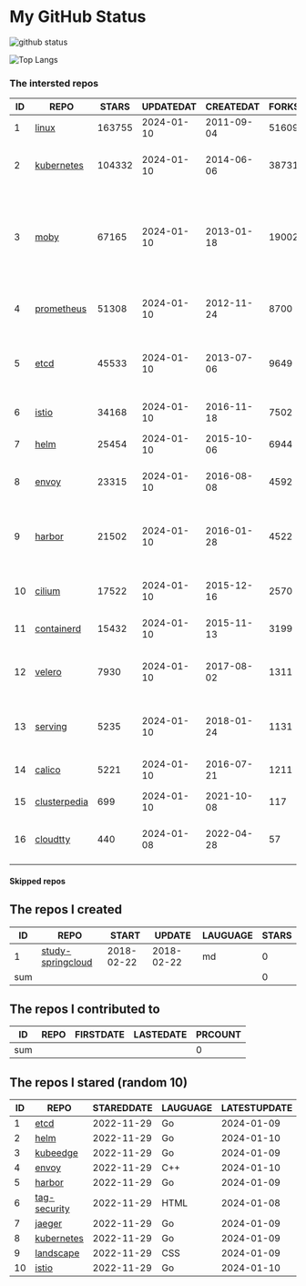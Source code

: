 # My GitHub Status

<img src="https://github-readme-stats-1.yihong0618.vercel.app/api?username=daoqingniu&show_icons=true&&&hide_title=true&count_private=true" alt="github status" />

![Top Langs](https://github-readme-stats-1.yihong0618.vercel.app/api/top-langs/?username=daoqingniu&layout=compact)

<!--START_SECTION:github_repos-->
### The intersted repos
| ID |                              REPO                               | STARS  | UPDATEDAT  | CREATEDAT  | FORKSCOUNT |                                                DESCRIPTIONS                                                |
|----|-----------------------------------------------------------------|--------|------------|------------|------------|------------------------------------------------------------------------------------------------------------|
|  1 | [linux](https://github.com/torvalds/linux)                      | 163755 | 2024-01-10 | 2011-09-04 |      51609 | Linux kernel source tree                                                                                   |
|  2 | [kubernetes](https://github.com/kubernetes/kubernetes)          | 104332 | 2024-01-10 | 2014-06-06 |      38731 | Production-Grade Container Scheduling and Management                                                       |
|  3 | [moby](https://github.com/moby/moby)                            |  67165 | 2024-01-10 | 2013-01-18 |      19002 | The Moby Project - a collaborative project for the container ecosystem to assemble container-based systems |
|  4 | [prometheus](https://github.com/prometheus/prometheus)          |  51308 | 2024-01-10 | 2012-11-24 |       8700 | The Prometheus monitoring system and time series database.                                                 |
|  5 | [etcd](https://github.com/etcd-io/etcd)                         |  45533 | 2024-01-10 | 2013-07-06 |       9649 | Distributed reliable key-value store for the most critical data of a distributed system                    |
|  6 | [istio](https://github.com/istio/istio)                         |  34168 | 2024-01-10 | 2016-11-18 |       7502 | Connect, secure, control, and observe services.                                                            |
|  7 | [helm](https://github.com/helm/helm)                            |  25454 | 2024-01-10 | 2015-10-06 |       6944 | The Kubernetes Package Manager                                                                             |
|  8 | [envoy](https://github.com/envoyproxy/envoy)                    |  23315 | 2024-01-10 | 2016-08-08 |       4592 | Cloud-native high-performance edge/middle/service proxy                                                    |
|  9 | [harbor](https://github.com/goharbor/harbor)                    |  21502 | 2024-01-10 | 2016-01-28 |       4522 | An open source trusted cloud native registry project that stores, signs, and scans content.                |
| 10 | [cilium](https://github.com/cilium/cilium)                      |  17522 | 2024-01-10 | 2015-12-16 |       2570 | eBPF-based Networking, Security, and Observability                                                         |
| 11 | [containerd](https://github.com/containerd/containerd)          |  15432 | 2024-01-10 | 2015-11-13 |       3199 | An open and reliable container runtime                                                                     |
| 12 | [velero](https://github.com/vmware-tanzu/velero)                |   7930 | 2024-01-10 | 2017-08-02 |       1311 | Backup and migrate Kubernetes applications and their persistent volumes                                    |
| 13 | [serving](https://github.com/knative/serving)                   |   5235 | 2024-01-10 | 2018-01-24 |       1131 | Kubernetes-based, scale-to-zero, request-driven compute                                                    |
| 14 | [calico](https://github.com/projectcalico/calico)               |   5221 | 2024-01-10 | 2016-07-21 |       1211 | Cloud native networking and network security                                                               |
| 15 | [clusterpedia](https://github.com/clusterpedia-io/clusterpedia) |    699 | 2024-01-10 | 2021-10-08 |        117 | The Encyclopedia of Kubernetes clusters                                                                    |
| 16 | [cloudtty](https://github.com/cloudtty/cloudtty)                |    440 | 2024-01-08 | 2022-04-28 |         57 | A Friendly Kubernetes CloudShell (Web Terminal) !                                                          |



#### Skipped repos
<!--END_SECTION:github_repos-->

<!--START_SECTION:my_github-->
## The repos I created
| ID  |                                 REPO                                 |   START    |   UPDATE   | LAUGUAGE | STARS |
|-----|----------------------------------------------------------------------|------------|------------|----------|-------|
|   1 | [study-springcloud](https://github.com/daoqingniu/study-springcloud) | 2018-02-22 | 2018-02-22 | md       |     0 |
| sum |                                                                      |            |            |          |     0 |

## The repos I contributed to
| ID  | REPO | FIRSTDATE | LASTEDATE | PRCOUNT |
|-----|------|-----------|-----------|---------|
| sum |      |           |           |       0 |

## The repos I stared (random 10)
| ID |                          REPO                          | STAREDDATE | LAUGUAGE | LATESTUPDATE |
|----|--------------------------------------------------------|------------|----------|--------------|
|  1 | [etcd](https://github.com/etcd-io/etcd)                | 2022-11-29 | Go       | 2024-01-09   |
|  2 | [helm](https://github.com/helm/helm)                   | 2022-11-29 | Go       | 2024-01-10   |
|  3 | [kubeedge](https://github.com/kubeedge/kubeedge)       | 2022-11-29 | Go       | 2024-01-09   |
|  4 | [envoy](https://github.com/envoyproxy/envoy)           | 2022-11-29 | C++      | 2024-01-10   |
|  5 | [harbor](https://github.com/goharbor/harbor)           | 2022-11-29 | Go       | 2024-01-09   |
|  6 | [tag-security](https://github.com/cncf/tag-security)   | 2022-11-29 | HTML     | 2024-01-08   |
|  7 | [jaeger](https://github.com/jaegertracing/jaeger)      | 2022-11-29 | Go       | 2024-01-09   |
|  8 | [kubernetes](https://github.com/kubernetes/kubernetes) | 2022-11-29 | Go       | 2024-01-09   |
|  9 | [landscape](https://github.com/cncf/landscape)         | 2022-11-29 | CSS      | 2024-01-09   |
| 10 | [istio](https://github.com/istio/istio)                | 2022-11-29 | Go       | 2024-01-10   |

<!--END_SECTION:my_github-->
